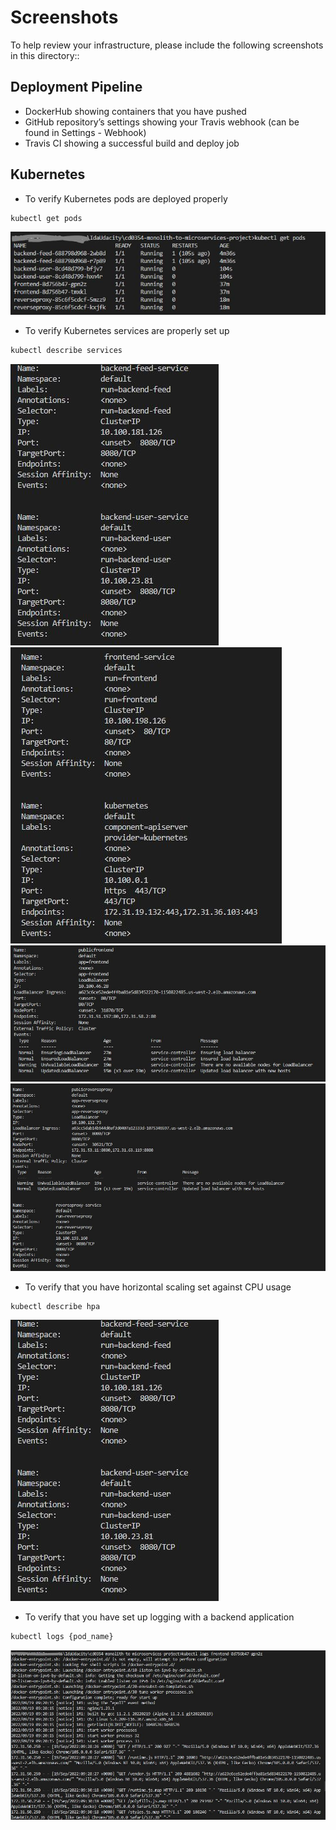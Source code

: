 # Screenshots
To help review your infrastructure, please include the following screenshots in this directory::

## Deployment Pipeline
* DockerHub showing containers that you have pushed
* GitHub repository’s settings showing your Travis webhook (can be found in Settings - Webhook)
* Travis CI showing a successful build and deploy job

## Kubernetes
* To verify Kubernetes pods are deployed properly
```bash
kubectl get pods
```
!["get pods"](get_pods.JPG)

* To verify Kubernetes services are properly set up
```bash
kubectl describe services
```
!["describe services"](describe_services1.JPG)
!["describe services"](describe_services2.JPG)
!["describe services"](describe_services3.JPG)
!["describe services"](describe_services4.JPG)

* To verify that you have horizontal scaling set against CPU usage
```bash
kubectl describe hpa
```
!["describe hpa"](describe_services1.JPG)

* To verify that you have set up logging with a backend application
```bash
kubectl logs {pod_name}
```
!["get logs](get_logs.JPG)